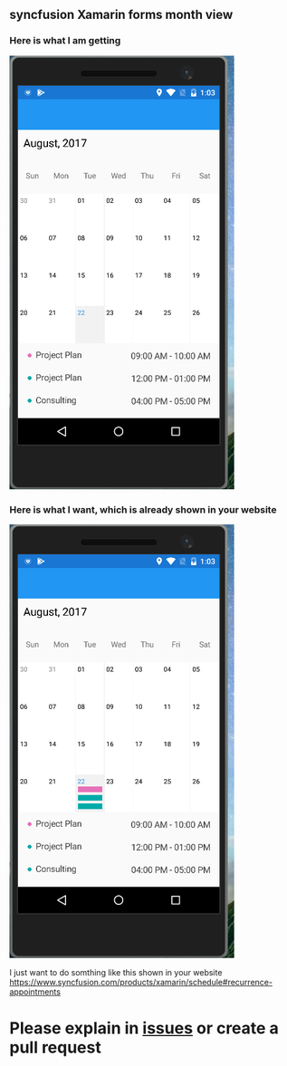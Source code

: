 ## syncfusion Xamarin forms month view


### Here is what I am getting
![Image of what I am getting](./screenshots/whatIamgetting.PNG)

### Here is what I want, which is already shown in your website
![Image of what I want](./screenshots/whatIwant.png)


I just want to do somthing like this shown in your website 
https://www.syncfusion.com/products/xamarin/schedule#recurrence-appointments


# Please explain in [issues](https://github.com/vasani-arpit/Syncfusion.ScheduleMonthViewRendering/issues/new) or create a pull request
